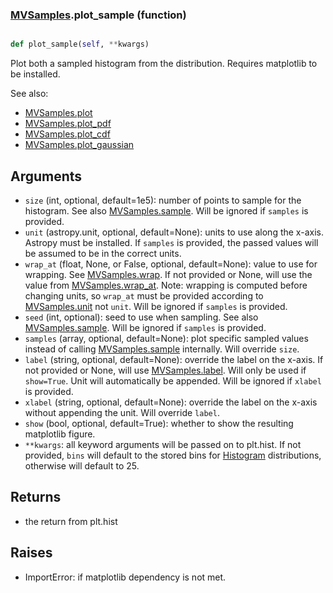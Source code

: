 ### [MVSamples](MVSamples.md).plot_sample (function)


```py

def plot_sample(self, **kwargs)

```



Plot both a sampled histogram from the distribution.  Requires
matplotlib to be installed.

See also:

* [MVSamples.plot](MVSamples.plot.md)
* [MVSamples.plot_pdf](MVSamples.plot_pdf.md)
* [MVSamples.plot_cdf](MVSamples.plot_cdf.md)
* [MVSamples.plot_gaussian](MVSamples.plot_gaussian.md)

Arguments
-----------
* `size` (int, optional, default=1e5): number of points to sample for
    the histogram.  See also [MVSamples.sample](MVSamples.sample.md).  Will be ignored
    if `samples` is provided.
* `unit` (astropy.unit, optional, default=None): units to use along
    the x-axis.  Astropy must be installed.  If `samples` is provided,
    the passed values will be assumed to be in the correct units.
* `wrap_at` (float, None, or False, optional, default=None): value to
    use for wrapping.  See [MVSamples.wrap](MVSamples.wrap.md).  If not provided or None,
    will use the value from [MVSamples.wrap_at](MVSamples.wrap_at.md).  Note: wrapping is
    computed before changing units, so `wrap_at` must be provided
    according to [MVSamples.unit](MVSamples.unit.md) not `unit`.  Will be ignored
    if `samples` is provided.
* `seed` (int, optional): seed to use when sampling.  See also
    [MVSamples.sample](MVSamples.sample.md).  Will be ignored if `samples` is provided.
* `samples` (array, optional, default=None): plot specific sampled
    values instead of calling [MVSamples.sample](MVSamples.sample.md) internally.  Will override
    `size`.
* `label` (string, optional, default=None): override the label on the
    x-axis.  If not provided or None, will use [MVSamples.label](MVSamples.label.md).  Will
    only be used if `show=True`.  Unit will automatically be appended.
    Will be ignored if `xlabel` is provided.
* `xlabel` (string, optional, default=None): override the label on the
    x-axis without appending the unit.  Will override `label`.
* `show` (bool, optional, default=True): whether to show the resulting
    matplotlib figure.
* `**kwargs`: all keyword arguments will be passed on to plt.hist.  If
    not provided, `bins` will default to the stored bins for [Histogram](Histogram.md)
    distributions, otherwise will default to 25.

Returns
--------
* the return from plt.hist

Raises
--------
* ImportError: if matplotlib dependency is not met.

